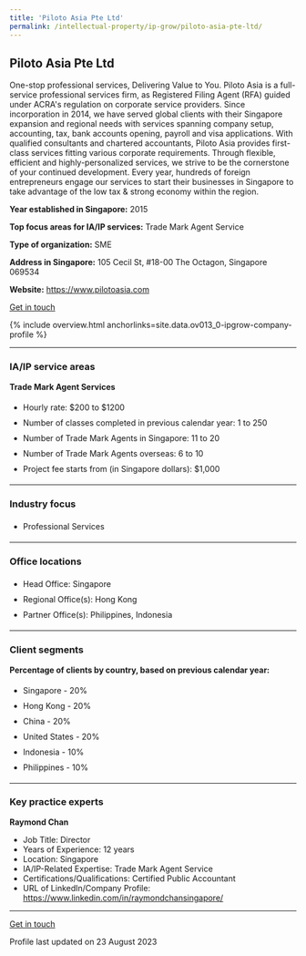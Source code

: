 ```yaml
---
title: 'Piloto Asia Pte Ltd'
permalink: /intellectual-property/ip-grow/piloto-asia-pte-ltd/
---
```


## Piloto Asia Pte Ltd

One-stop professional services, Delivering Value to You. 
Piloto Asia is a full-service professional services firm, as Registered Filing Agent (RFA) guided under ACRA's regulation on corporate service providers. Since incorporation in 2014, we have served global clients with their Singapore expansion and regional needs with services spanning company setup, accounting, tax, bank accounts opening, payroll and visa applications. With qualified consultants and chartered accountants, Piloto Asia provides first-class services fitting various corporate requirements. Through flexible, efficient and highly-personalized services, we strive to be the cornerstone of your continued development. Every year, hundreds of foreign entrepreneurs engage our services to start their businesses in Singapore to take advantage of the low tax & strong economy within the region.

<b>Year established in Singapore:</b> 2015

<b>Top focus areas for IA/IP services:</b> Trade Mark Agent Service

<b>Type of organization:</b> SME

<b>Address in Singapore:</b> 105 Cecil St, #18-00 The Octagon, Singapore 069534

<b>Website:</b> <a href='https://www.pilotoasia.com'>https://www.pilotoasia.com</a>

<a class='btn' href='https://form.gov.sg/64b72627b8f4240012662480' target='_blank' rel='noopener'>Get in touch</a>

{% include overview.html anchorlinks=site.data.ov013_0-ipgrow-company-profile %}

---
<a name='ip-related-service-areas'></a>
### IA/IP service areas

**Trade Mark Agent Services**

<ul>
<li style='line-height: 27px; margin: 0px 0px !important'>Hourly rate:  $200 to $1200</li>
<li style='line-height: 27px; margin: 0px 0px !important'>Number of classes completed in previous calendar year: 1 to 250</li>
<li style='line-height: 27px; margin: 0px 0px !important'>Number of Trade Mark Agents in Singapore: 11 to 20</li>
<li style='line-height: 27px; margin: 0px 0px !important'>Number of Trade Mark Agents overseas: 6 to 10</li>
<li style='line-height: 27px; margin: 0px 0px !important'>Project fee starts from (in Singapore dollars):  $1,000</li>
</ul>

---
<a name='industry-focus'></a>
### Industry focus

<ul><li style='line-height: 27px; margin: 0px 0px !important'> Professional Services</li></ul>

---
<a name='office-locations'></a>
### Office locations

<ul><li style='line-height: 27px; margin: 0px 0px !important'> Head Office: Singapore</li><li style='line-height: 27px; margin: 0px 0px !important'>Regional Office(s): Hong Kong</li><li style='line-height: 27px; margin: 0px 0px !important'>Partner Office(s): Philippines, Indonesia</li></ul>

---
<a name='client-segments'></a>
### Client segments

**Percentage of clients by country, based on previous calendar year:**

<ul><li style='line-height: 27px; margin: 0px 0px !important'> Singapore - 20%</li><li style='line-height: 27px; margin: 0px 0px !important'>Hong Kong - 20%</li><li style='line-height: 27px; margin: 0px 0px !important'>China - 20%</li><li style='line-height: 27px; margin: 0px 0px !important'>United States - 20%</li><li style='line-height: 27px; margin: 0px 0px !important'>Indonesia - 10%</li><li style='line-height: 27px; margin: 0px 0px !important'>Philippines - 10%</li></ul>

---
<a name='key-practice-experts'></a>
### Key practice experts

**Raymond Chan**

- Job Title: Director
- Years of Experience: 12 years
- Location: Singapore
- IA/IP-Related Expertise: Trade Mark Agent Service
- Certifications/Qualifications: Certified Public Accountant
- URL of LinkedIn/Company Profile: <a href="https://www.linkedin.com/in/raymondchansingapore/" target="_blank" rel="noopener">https://www.linkedin.com/in/raymondchansingapore/</a>

---
<p>
<a class='btn' href='https://form.gov.sg/64b72627b8f4240012662480' target='_blank' rel='noopener'>Get in touch</a>
</p>
Profile last updated on 23 August 2023
